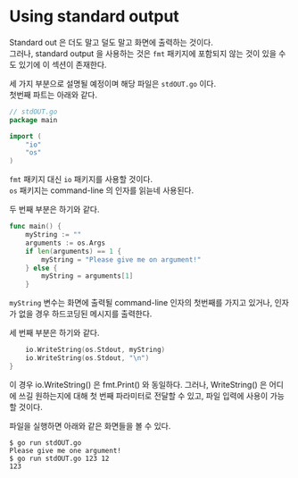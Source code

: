 # Using standard output

Standard out 은 더도 말고 덜도 말고 화면에 출력하는 것이다.  
그러나, standard output 을 사용하는 것은 `fmt` 패키지에 포함되지 않는 것이 있을 수도 있기에 이 섹션이 존재한다.  

세 가지 부분으로 설명될 예정이며 해당 파일은 `stdOUT.go` 이다.  
첫번째 파트는 아래와 같다.

```go
// stdOUT.go
package main

import (
	"io"
	"os"
)
```

`fmt` 패키지 대신 `io` 패키지를 사용할 것이다.  
`os` 패키지는 command-line 의 인자를 읽늗네 사용된다.  

두 번째 부분은 하기와 같다.

```go
func main() {
	myString := ""
	arguments := os.Args
	if len(arguments) == 1 {
		myString = "Please give me on argument!"
	} else {
		myString = arguments[1]
	}
```

`myString` 변수는 화면에 출력될 command-line 인자의 첫번째를 가지고 있거나, 인자가 없을 경우 하드코딩된 메시지를 출력한다.  

세 번째 부분은 하기와 같다.

```go
    io.WriteString(os.Stdout, myString)
	io.WriteString(os.Stdout, "\n")
}
```

이 경우 io.WriteString() 은 fmt.Print() 와 동일하다.
그러나, WriteString() 은 어디에 쓰길 원하는지에 대해 첫 번째 파라미터로 전달할 수 있고,
파일 입력에 사용이 가능할 것이다.

파일을 실행하면 아래와 같은 화면들을 볼 수 있다.

```shell
$ go run stdOUT.go
Please give me one argument!
$ go run stdOUT.go 123 12
123
```
